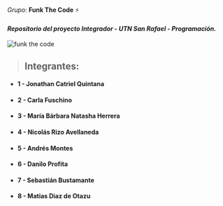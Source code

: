 
 _Grupo:_ **Funk The Code** ⚡

#### _Repositorio del proyecto Integrador - UTN San Rafael - Programación._

![funk the code](https://media0.giphy.com/media/v1.Y2lkPTc5MGI3NjExMnJzMWNhYnphcGR5bHI1d3Vrc3JreXNvMml0bDc0M3RiejY2MzFrOCZlcD12MV9pbnRlcm5hbF9naWZfYnlfaWQmY3Q9Zw/SWoSkN6DxTszqIKEqv/giphy.gif)

> ## **Integrantes**:

- #### 1 - Jonathan Catriel Quintana
- #### 2 - Carla Fuschino
- #### 3 - María Bárbara Natasha Herrera
- #### 4 - Nicolás Rizo Avellaneda
- #### 5 - Andrés Montes
- #### 6 - Danilo Profita
- #### 7 - Sebastián Bustamante
- #### 8 - Matias Diaz de Otazu



